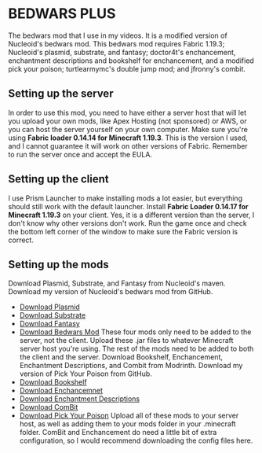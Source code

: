 # BEDWARS PLUS

The bedwars mod that I use in my videos. It is a modified version of Nucleoid's bedwars mod. This bedwars mod requires Fabric 1.19.3; Nucleoid's plasmid, substrate, and fantasy; doctor4t's enchancement, enchantment descriptions and bookshelf for enchancement, and a modified pick your poison; turtlearmymc's double jump mod; and jfronny's combit.

## Setting up the server

In order to use this mod, you need to have either a server host that will let you upload your own mods, like Apex Hosting (not sponsored) or AWS, or you can host the server yourself on your own computer. Make sure you're using **Fabric loader 0.14.14 for Minecraft 1.19.3**. This is the version I used, and I cannot guarantee it will work on other versions of Fabric. Remember to run the server once and accept the EULA.

## Setting up the client

I use Prism Launcher to make installing mods a lot easier, but everything should still work with the default launcher. Install **Fabric Loader 0.14.17 for Minecraft 1.19.3** on your client. Yes, it is a different version than the server, I don't know why other versions don't work. Run the game once and check the bottom left corner of the window to make sure the Fabric version is correct.

## Setting up the mods

Download Plasmid, Substrate, and Fantasy from Nucleoid's maven. Download my version of Nucleoid's bedwars mod from GitHub.
- [Download Plasmid](https://maven.nucleoid.xyz/xyz/nucleoid/plasmid/0.5%2B1.19.3-SNAPSHOT/plasmid-0.5%2B1.19.3-20221210.093758-1.jar)
- [Download Substrate](https://maven.nucleoid.xyz/xyz/nucleoid/substrate/0.2.0/substrate-0.2.0.jar)
- [Download Fantasy](https://maven.nucleoid.xyz/xyz/nucleoid/fantasy/0.4.9%2B1.19.3/fantasy-0.4.9%2B1.19.3.jar)
- [Download Bedwars Mod](https://github.com/ProtoSharkk/bedwars-plus/releases/tag/v0.2)
These four mods only need to be added to the server, not the client. Upload these .jar files to whatever Minecraft server host you're using. The rest of the mods need to be added to both the client and the server. Download Bookshelf, Enchancement, Enchantment Descriptions, and Combit from Modrinth. Download my version of Pick Your Poison from GitHub.
- [Download Bookshelf](https://cdn.modrinth.com/data/uy4Cnpcm/versions/xwtJHipv/Bookshelf-Forge-1.19.3-17.1.6.jar)
- [Download Enchancemnet](https://cdn.modrinth.com/data/6hN1V6wJ/versions/BNyQlGJb/enchancement-1.19-16.jar)
- [Download Enchantment Descriptions](https://cdn.modrinth.com/data/UVtY3ZAC/versions/yiInxmxY/EnchantmentDescriptions-Forge-1.19.3-14.0.7.jar)
- [Download ComBit](https://cdn.modrinth.com/data/oPRrsg3M/versions/Yel7wDEC/combit-1.4.5.jar)
- [Download Pick Your Poison]()
Upload all of these mods to your server host, as well as adding them to your mods folder in your .minecraft folder. ComBit and Enchancement do need a little bit of extra configuration, so I would recommend downloading the config files here. 
